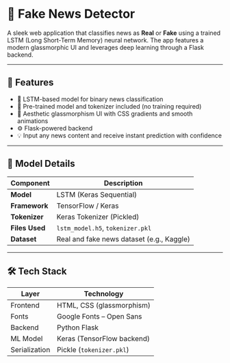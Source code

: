 # 📰 Fake News Detector

A sleek web application that classifies news as **Real** or **Fake** using a trained LSTM (Long Short-Term Memory) neural network. The app features a modern glassmorphic UI and leverages deep learning through a Flask backend.

---

## 🚀 Features

- 🧠 LSTM-based model for binary news classification
- 💾 Pre-trained model and tokenizer included (no training required)
- 🎨 Aesthetic glassmorphism UI with CSS gradients and smooth animations
- ⚙️ Flask-powered backend
- 💡 Input any news content and receive instant prediction with confidence


---

## 🧠 Model Details

| Component      | Description |
|----------------|-------------|
| **Model**      | LSTM (Keras Sequential) |
| **Framework**  | TensorFlow / Keras |
| **Tokenizer**  | Keras Tokenizer (Pickled) |
| **Files Used** | `lstm_model.h5`, `tokenizer.pkl` |
| **Dataset**    | Real and fake news dataset (e.g., Kaggle) |

---

## 🛠️ Tech Stack

| Layer      | Technology                 |
|------------|----------------------------|
| Frontend   | HTML, CSS (glassmorphism)  |
| Fonts      | Google Fonts – Open Sans   |
| Backend    | Python Flask               |
| ML Model   | Keras (TensorFlow backend) |
| Serialization | Pickle (`tokenizer.pkl`) |


